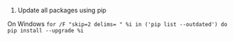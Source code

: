 1. Update all packages using pip

On Windows
` for /F "skip=2 delims= " %i in ('pip list --outdated') do pip install --upgrade %i `
